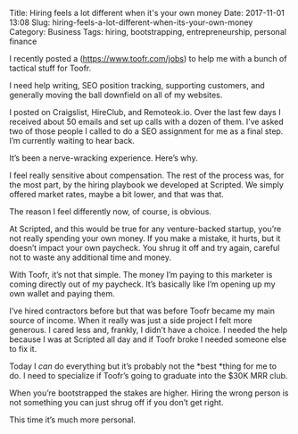 Title: Hiring feels a lot different when it's your own money
Date: 2017-11-01 13:08
Slug: hiring-feels-a-lot-different-when-its-your-own-money
Category: Business
Tags: hiring, bootstrapping, entrepreneurship, personal finance

I recently posted a (https://www.toofr.com/jobs) to help me with a bunch of tactical stuff for Toofr.

I need help writing, SEO position tracking, supporting customers, and generally moving the ball downfield on all of my websites.

I posted on Craigslist, HireClub, and Remoteok.io. Over the last few days I received about 50 emails and set up calls with a dozen of them. I’ve asked two of those people I called to do a SEO assignment for me as a final step. I’m currently waiting to hear back.

It’s been a nerve-wracking experience. Here’s why.

I feel really sensitive about compensation. The rest of the process was, for the most part, by the hiring playbook we developed at Scripted. We simply offered market rates, maybe a bit lower, and that was that.

The reason I feel differently now, of course, is obvious.

At Scripted, and this would be true for any venture-backed startup, you’re not really spending your own money. If you make a mistake, it hurts, but it doesn’t impact your own paycheck. You shrug it off and try again, careful not to waste any additional time and money.

With Toofr, it’s not that simple. The money I’m paying to this marketer is coming directly out of my paycheck. It’s basically like I’m opening up my own wallet and paying them.

I’ve hired contractors before but that was before Toofr became my main source of income. When it really was just a side project I felt more generous. I cared less and, frankly, I didn’t have a choice. I needed the help because I was at Scripted all day and if Toofr broke I needed someone else to fix it.

Today I *can* do everything but it’s probably not the *best *thing for me to do. I need to specialize if Toofr’s going to graduate into the $30K MRR club.

When you’re bootstrapped the stakes are higher. Hiring the wrong person is not something you can just shrug off if you don’t get right.

This time it’s much more personal.